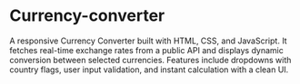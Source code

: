 # Currency-converter
A responsive Currency Converter built with HTML, CSS, and JavaScript. It fetches real-time exchange rates from a public API and displays dynamic conversion between selected currencies. Features include dropdowns with country flags, user input validation, and instant calculation with a clean UI.
